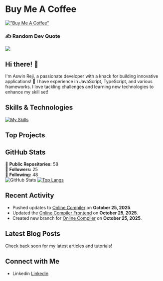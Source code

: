 # Buy Me A Coffee
[!["Buy Me A Coffee"](https://www.buymeacoffee.com/assets/img/custom_images/orange_img.png)](https://www.buymeacoffee.com/dev.aswinreji)

### ✍️ Random Dev Quote
![](https://quotes-github-readme.vercel.app/api?type=horizontal&theme=radical)

## Hi there! 👋

I'm Aswin Reji, a passionate developer with a knack for building innovative applications! 🚀
 I have experience in JavaScript, TypeScript, and various frameworks. I love tackling challenges and learning new technologies to enhance my skill set!

## Skills & Technologies

[![My Skills](https://skillicons.dev/icons?i=&perline=8)](https://skillicons.dev)

## Top Projects







## GitHub Stats
🔭 **Public Repositories:** 58  
👥 **Followers:** 25  
👤 **Following:** 48  
![GitHub Stats](https://github-readme-stats.vercel.app/api?username=dev-aswinreji&show_icons=true&hide_title=true&count_private=true&theme=radical)
[![Top Langs](https://github-readme-stats.vercel.app/api/top-langs/?username=dev-aswinreji&layout=compact&theme=dark)](https://github.com/anuraghazra/github-readme-stats)

## Recent Activity

- Pushed updates to [Online Compiler](https://github.com/dev-aswinreji/online-compiler) on **October 25, 2025**.
- Updated the [Online Compiler Frontend](https://github.com/dev-aswinreji/online-compiler-frontend) on **October 25, 2025**.
- Created new branch for [Online Compiler](https://github.com/dev-aswinreji/online-compiler) on **October 25, 2025**.

## Latest Blog Posts

Check back soon for my latest articles and tutorials!

## Connect with Me
- Linkedin [Linkedin](https://linkedin.com/in/dev-aswireji)

